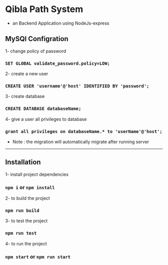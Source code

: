 # Qibla Path System

- an Backend Application using NodeJs-express

## MySQl Configration

1- change policy of password

### `SET GLOBAL validate_password.policy=LOW;`

2- create a new user

### `CREATE USER 'username'@'host' IDENTIFIED BY 'password';`

3- create database

### `CREATE DATABASE databaseName;`

4- give a user all privileges to database

### `grant all privileges on databaseName.* to 'userName'@'host';`

- Note : the migration will automatically migrate after running server

---

## Installation

1- install project dependencies

### `npm i` or `npm install`

2- to build the project

### `npm run build`

3- to test the project

### `npm run test`

4- to run the project

### `npm start` or `npm run start`
